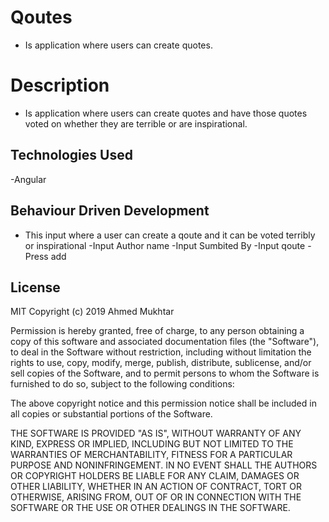 # Qoutes
- Is application where users can create quotes.
# Description
- Is application where users can create quotes and have those quotes voted on whether they are terrible or are inspirational.

## Technologies Used
-Angular 
## Behaviour Driven Development
- This input where a user can create a qoute and it can be voted terribly or inspirational
-Input Author name
-Input Sumbited By
-Input qoute
-Press add
## License
MIT Copyright (c) 2019 Ahmed Mukhtar

Permission is hereby granted, free of charge, to any person obtaining a copy of this software and associated documentation files (the "Software"), to deal in the Software without restriction, including without limitation the rights to use, copy, modify, merge, publish, distribute, sublicense, and/or sell copies of the Software, and to permit persons to whom the Software is furnished to do so, subject to the following conditions:

The above copyright notice and this permission notice shall be included in all copies or substantial portions of the Software.

THE SOFTWARE IS PROVIDED "AS IS", WITHOUT WARRANTY OF ANY KIND, EXPRESS OR IMPLIED, INCLUDING BUT NOT LIMITED TO THE WARRANTIES OF MERCHANTABILITY, FITNESS FOR A PARTICULAR PURPOSE AND NONINFRINGEMENT. IN NO EVENT SHALL THE AUTHORS OR COPYRIGHT HOLDERS BE LIABLE FOR ANY CLAIM, DAMAGES OR OTHER LIABILITY, WHETHER IN AN ACTION OF CONTRACT, TORT OR OTHERWISE, ARISING FROM, OUT OF OR IN CONNECTION WITH THE SOFTWARE OR THE USE OR OTHER DEALINGS IN THE SOFTWARE.